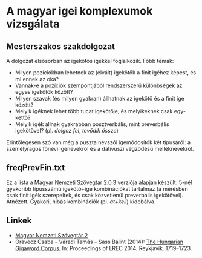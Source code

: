 # A magyar igei komplexumok vizsgálata
## Mesterszakos szakdolgozat

A dolgozat elsősorban az igekötős igékkel foglalkozik. Főbb témák:
- Milyen pozíciókban lehetnek az (elvált) igekötők a finit igéhez képest, és mi ennek az oka?
- Vannak-e a pozíciók szempontjából rendszerszerű különbségek az egyes igekötők között?
- Milyen szavak (és milyen gyakran) állhatnak az igekötő és a finit ige között?
- Melyik igéknek lehet több tucat igekötője, és melyikeknek csak egy-kettő?
- Melyik igék állnak gyakrabban posztverbális, mint preverbális igekötővel? (pl. *dolgoz fel*, *tevődik össze*)

Érintőlegesen szó van még a puszta névszói igemódosítók két típusáról: a személyragos főnévi igenevekről és a dativuszi végződésű melléknevekről.

## freqPrevFin.txt

Ez a lista a Magyar Nemzeti Szövegtár 2.0.3 verziója alapján készült. 5-nél gyakoribb típusszámú igekötő+ige kombinációkat tartalmaz (a mérésben csak finit igék szerepeltek, és csak közvetlenül preverbális igekötővel). Átnézett. Gyakori, hibás kombinációk (pl. *át+kell*) kidobálva.

## Linkek

- [Magyar Nemzeti Szövegtár 2](http://clara.nytud.hu/mnsz2-dev/)
- Oravecz Csaba – Váradi Tamás – Sass Bálint (2014):
[The Hungarian Gigaword Corpus.](http://www.lrec-conf.org/proceedings/lrec2014/pdf/681_Paper.pdf) In: Proceedings of LREC 2014. Reykjavík. 1719–1723.
